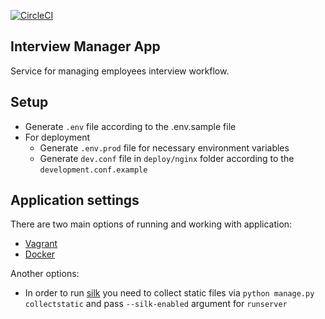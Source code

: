 [![CircleCI](https://circleci.com/gh/vsokoltsov/Interview360Server.svg?style=svg)](https://circleci.com/gh/vsokoltsov/Interview360Server)

## Interview Manager App

Service for managing employees interview workflow.

## Setup

* Generate `.env` file according to the .env.sample file
* For deployment
  * Generate `.env.prod` file for necessary environment variables
  * Generate `dev.conf` file in `deploy/nginx` folder according to the `development.conf.example`

## Application settings

There are two main options of running and working with application:

* [Vagrant](https://github.com/vforvad/Interview360Server/wiki/Vagrant-configuration)
* [Docker](https://github.com/vforvad/Interview360Server/wiki/Docker-configuration)

Another options:

* In order to run [silk](https://github.com/jazzband/django-silk) you need to collect
static files via `python manage.py collectstatic` and pass `--silk-enabled` argument for
`runserver`
